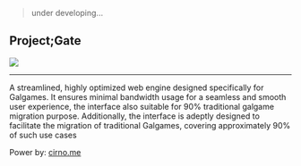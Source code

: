 > under developing...

## Project;Gate
![](https://cirno.me/usr/uploads/2023/11/24/2133890637.png#vwid=600&vhei=48)                           

---
A streamlined, highly optimized web engine designed specifically for Galgames. It ensures minimal bandwidth usage for a seamless and smooth user experience,  the interface also suitable for 90% traditional galgame migration purpose. Additionally, the interface is adeptly designed to facilitate the migration of traditional Galgames, covering approximately 90% of such use cases

Power by: [cirno.me](https://cirno.me)